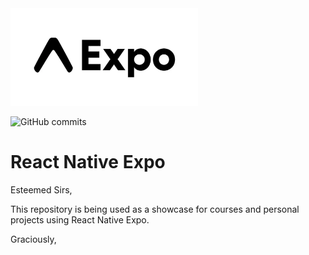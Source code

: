 <img src="expo_logo.png" alt="Alt text" width="300" />

![GitHub commits](https://img.shields.io/github/commit-activity/m/rafaelravelli12/react_native_expo)

# React Native Expo

Esteemed Sirs,

This repository is being used as a showcase for courses and personal projects using React Native Expo.

Graciously,
